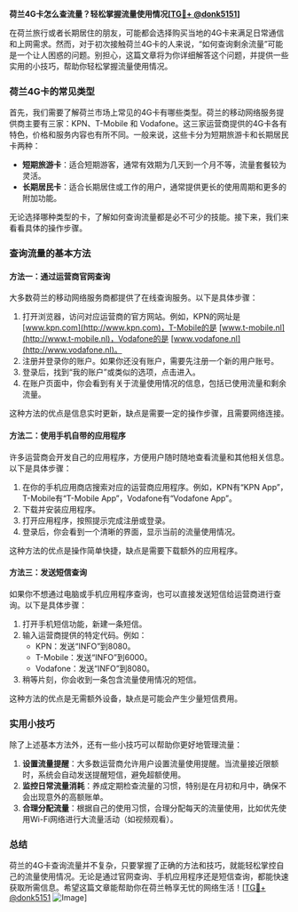 **荷兰4G卡怎么查流量？轻松掌握流量使用情况[[TG💪+ @donk5151](https://t.me/s/donk5151)]**

在荷兰旅行或者长期居住的朋友，可能都会选择购买当地的4G卡来满足日常通信和上网需求。然而，对于初次接触荷兰4G卡的人来说，“如何查询剩余流量”可能是一个让人困惑的问题。别担心，这篇文章将为你详细解答这个问题，并提供一些实用的小技巧，帮助你轻松掌握流量使用情况。

### 荷兰4G卡的常见类型

首先，我们需要了解荷兰市场上常见的4G卡有哪些类型。荷兰的移动网络服务提供商主要有三家：KPN、T-Mobile 和 Vodafone。这三家运营商提供的4G卡各有特色，价格和服务内容也有所不同。一般来说，这些卡分为短期旅游卡和长期居民卡两种：

- **短期旅游卡**：适合短期游客，通常有效期为几天到一个月不等，流量套餐较为灵活。
- **长期居民卡**：适合长期居住或工作的用户，通常提供更长的使用周期和更多的附加功能。

无论选择哪种类型的卡，了解如何查询流量都是必不可少的技能。接下来，我们来看看具体的操作步骤。

### 查询流量的基本方法

#### 方法一：通过运营商官网查询

大多数荷兰的移动网络服务商都提供了在线查询服务。以下是具体步骤：

1. 打开浏览器，访问对应运营商的官方网站。例如，KPN的网址是 [www.kpn.com](http://www.kpn.com)，T-Mobile的是 [www.t-mobile.nl](http://www.t-mobile.nl)，Vodafone的是 [www.vodafone.nl](http://www.vodafone.nl)。
2. 注册并登录你的账户。如果你还没有账户，需要先注册一个新的用户账号。
3. 登录后，找到“我的账户”或类似的选项，点击进入。
4. 在账户页面中，你会看到有关于流量使用情况的信息，包括已使用流量和剩余流量。

这种方法的优点是信息实时更新，缺点是需要一定的操作步骤，且需要网络连接。

#### 方法二：使用手机自带的应用程序

许多运营商会开发自己的应用程序，方便用户随时随地查看流量和其他相关信息。以下是具体步骤：

1. 在你的手机应用商店搜索对应的运营商应用程序。例如，KPN有“KPN App”，T-Mobile有“T-Mobile App”，Vodafone有“Vodafone App”。
2. 下载并安装应用程序。
3. 打开应用程序，按照提示完成注册或登录。
4. 登录后，你会看到一个清晰的界面，显示当前的流量使用情况。

这种方法的优点是操作简单快捷，缺点是需要下载额外的应用程序。

#### 方法三：发送短信查询

如果你不想通过电脑或手机应用程序查询，也可以直接发送短信给运营商进行查询。以下是具体步骤：

1. 打开手机短信功能，新建一条短信。
2. 输入运营商提供的特定代码。例如：
   - KPN：发送“INFO”到8080。
   - T-Mobile：发送“INFO”到6000。
   - Vodafone：发送“INFO”到8080。
3. 稍等片刻，你会收到一条包含流量使用情况的短信。

这种方法的优点是无需额外设备，缺点是可能会产生少量短信费用。

### 实用小技巧

除了上述基本方法外，还有一些小技巧可以帮助你更好地管理流量：

1. **设置流量提醒**：大多数运营商允许用户设置流量使用提醒。当流量接近限额时，系统会自动发送提醒短信，避免超额使用。
2. **监控日常流量消耗**：养成定期检查流量的习惯，特别是在月初和月中，确保不会出现意外的高额账单。
3. **合理分配流量**：根据自己的使用习惯，合理分配每天的流量使用，比如优先使用Wi-Fi网络进行大流量活动（如视频观看）。

### 总结

荷兰的4G卡查询流量并不复杂，只要掌握了正确的方法和技巧，就能轻松掌控自己的流量使用情况。无论是通过官网查询、手机应用程序还是短信查询，都能快速获取所需信息。希望这篇文章能帮助你在荷兰畅享无忧的网络生活！[[TG💪+ @donk5151](https://t.me/s/donk5151) ![Image](https://i.postimg.cc/rwNCRYN7/Snipaste-2025-04-30-17-27-05.png)]